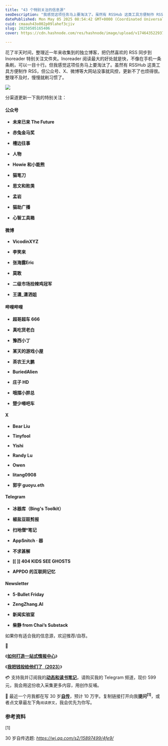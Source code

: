 ```yaml
---
title: "43 个特别关注的信息源"
seoDescription: "我感觉这项任务马上要淘汰了。虽然有 RSSHub 这类工具方便制作 RSS，但公众号、X、微博等大网站没事就风控，更新不了也烦得很。整理不及时，慢慢就刷习惯了。"
datePublished: Mon May 05 2025 08:54:42 GMT+0000 (Coordinated Universal Time)
cuid: cmaauh43o002p09lahef3cjiv
slug: 20250505165406
cover: https://cdn.hashnode.com/res/hashnode/image/upload/v1746435229373/be7b6682-3240-4b0b-9351-5e9a76930f54.jpeg

---
```


花了半天时间，整理近一年来收集到的独立博客，把仍然喜欢的 RSS 同步到 Inoreader 特别关注文件夹。Inoreader 阅读最大的好处就是快，不像在手机一条条刷，可以一目十行。但我感觉这项任务马上要淘汰了。虽然有 RSSHub 这类工具方便制作 RSS，但公众号、X、微博等大网站没事就风控，更新不了也烦得很。整理不及时，慢慢就刷习惯了。

![](url)

分渠道更新一下我的特别关注：

#### **公众号**

* **未来已来 The Future**
    
* **赤兔金马奖**
    
* **槽边往事**
    
* **人物**
    
* **Howie 和小能熊**
    
* **猫笔刀**
    
* **思文和败类**
    
* **孟岩**
    
* **猫助广播**
    
* **心智工具箱**
    

#### **微博**

* **VicodinXYZ**
    
* **李笑来**
    
* **张海露Eric**
    
* **莫敢**
    
* **二级市场捡辣鸡冠军**
    
* **王潇\_潇洒姐**
    

#### **哔哩哔哩**

* **超哥超车 666**
    
* **真吃货老白**
    
* **豫西小丁**
    
* **某天的游戏小屋**
    
* **茶农王大鹏**
    
* **BuriedAlien**
    
* **庄子 HD**
    
* **哦摆小胖总**
    
* **楚少嘚吧车**
    

#### **X**

* **Bear Liu**
    
* **Tinyfool**
    
* **Yishi**
    
* **Randy Lu**
    
* **Owen**
    
* **litang0908**
    
* **郭宇 guoyu.eth**
    

#### **Telegram**

* **冰器库（Bing's Toolkit）**
    
* **椒盐豆豉剪报**
    
* **扫地僧º笔记**
    
* **AppSnitch · 器**
    
* **不求甚解**
    
* **\[\[ \]\] 404 KIDS SEE GHOSTS**
    
* **APPDO 的互联网记忆**
    

#### **Newsletter**

* **5-Bullet Friday**
    
* **ZengZhang.AI**
    
* **新闻实验室**
    
* **柴静 from Chai’s Substack**
    

如果你有适合我的信息源，欢迎推荐/自荐。

🔗

《[**如何打造一站式情报中心**](https://mp.weixin.qq.com/s/jPspafQQg41qPStK-Mmapw)》

《[**我把钱投给他们了（2023）**](https://mp.weixin.qq.com/s/RUKkKamjjZrRm0njdZYx6A)》

💳 支持我并订阅我的[**动态和读书笔记**](https://mp.weixin.qq.com/s/u9sg3KBe9k3L3oOUZcRd5w)，请购买我的 Telegram 频道，现价 599 元，我会用这份收入采集更多内容，用创作反哺。

📖 最近一个月我都在写 30 岁[**自传**](https://mp.weixin.qq.com/s?__biz=MzI3MzU5MDA1OQ==&mid=2247488741&idx=1&sn=3aca11b2f15bcb82156b45c8a69ae937&chksm=eb21a6a1dc562fb7bbf6242bc1a68995eba7b560a49627ac031e129b33aa29a624896186a2a3#rd)，预计 10 万字。复制链接打开向我**提问<sup>[1]</sup>**，或者点文章最左下角`阅读原文`，我会优先为你写。

### **参考资料**

\[1\]

30 岁自传选题: *https://wj.qq.com/s2/15897499/4fe9/*